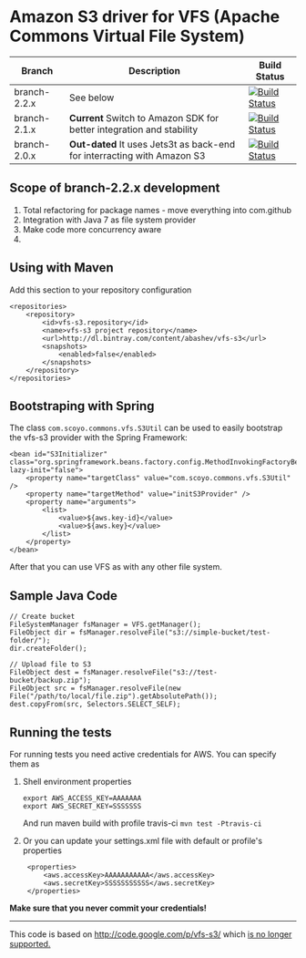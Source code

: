 Amazon S3 driver for VFS (Apache Commons Virtual File System)
=============================================================


Branch | Description | Build Status
------------ | ------------- | ------------
branch-2.2.x | See below | [![Build Status](https://secure.travis-ci.org/abashev/vfs-s3.png?branch=branch-2.2.x)](http://travis-ci.org/abashev/vfs-s3)
branch-2.1.x | **Current** Switch to Amazon SDK for better integration and stability | [![Build Status](https://secure.travis-ci.org/abashev/vfs-s3.png?branch=branch-2.1.x)](http://travis-ci.org/abashev/vfs-s3)
branch-2.0.x | **Out-dated** It uses Jets3t as back-end for interracting with Amazon S3 | [![Build Status](https://secure.travis-ci.org/abashev/vfs-s3.png?branch=branch-2.0.x)](http://travis-ci.org/abashev/vfs-s3)

Scope of branch-2.2.x development
---
1. Total refactoring for package names - move everything into com.github
1. Integration with Java 7 as file system provider
1. Make code more concurrency aware
1. 


Using with Maven
----------------

Add this section to your repository configuration

    <repositories>
        <repository>
            <id>vfs-s3.repository</id>
            <name>vfs-s3 project repository</name>
            <url>http://dl.bintray.com/content/abashev/vfs-s3</url>
            <snapshots>
                <enabled>false</enabled>
            </snapshots>
        </repository>
    </repositories>


Bootstraping with Spring
------------------------

The class `com.scoyo.commons.vfs.S3Util` can be used to easily bootstrap
the vfs-s3 provider with the Spring Framework:

	<bean id="S3Initializer" class="org.springframework.beans.factory.config.MethodInvokingFactoryBean" lazy-init="false">
		<property name="targetClass" value="com.scoyo.commons.vfs.S3Util" />
		<property name="targetMethod" value="initS3Provider" />
		<property name="arguments">
			<list>
				<value>${aws.key-id}</value>
				<value>${aws.key}</value>
			</list>
		</property>
	</bean>

After that you can use VFS as with any other file system.


Sample Java Code
----------------

	// Create bucket
	FileSystemManager fsManager = VFS.getManager();
	FileObject dir = fsManager.resolveFile("s3://simple-bucket/test-folder/");
	dir.createFolder();

	// Upload file to S3
	FileObject dest = fsManager.resolveFile("s3://test-bucket/backup.zip");
	FileObject src = fsManager.resolveFile(new File("/path/to/local/file.zip").getAbsolutePath());
	dest.copyFrom(src, Selectors.SELECT_SELF);


Running the tests
-----------------
For running tests you need active credentials for AWS. You can specify them as

1.  Shell environment properties

        export AWS_ACCESS_KEY=AAAAAAA
        export AWS_SECRET_KEY=SSSSSSS
    And run maven build with profile travis-ci `mvn test -Ptravis-ci`

1. Or you can update your settings.xml file with default or profile's properties

        <properties>
            <aws.accessKey>AAAAAAAAAAA</aws.accessKey>
            <aws.secretKey>SSSSSSSSSSS</aws.secretKey>
        </properties>

**Make sure that you never commit your credentials!**

***

This code is based on <http://code.google.com/p/vfs-s3/> which [is no longer supported.](http://code.google.com/p/vfs-s3/issues/detail?id=4)

